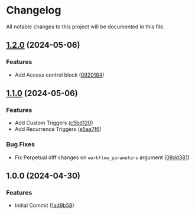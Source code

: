 # Changelog

All notable changes to this project will be documented in this file.

## [1.2.0](https://github.com/fdmsantos/terraform-azurerm-logicapp/compare/v1.1.0...v1.2.0) (2024-05-06)


### Features

* Add Access control block ([0920184](https://github.com/fdmsantos/terraform-azurerm-logicapp/commit/092018487b82a1e3a71e0b431ecc65188c81d63a))

## [1.1.0](https://github.com/fdmsantos/terraform-azurerm-logicapp/compare/v1.0.0...v1.1.0) (2024-05-06)


### Features

* Add Custom Triggers ([c5bd120](https://github.com/fdmsantos/terraform-azurerm-logicapp/commit/c5bd120e8935fb762c4b7be1592345a3de6dd29c))
* Add Recurrence Triggers ([e5aa7f6](https://github.com/fdmsantos/terraform-azurerm-logicapp/commit/e5aa7f6f61ad63aa2af3b69b073e69c82e7c6532))


### Bug Fixes

* Fix Perpetual diff changes on `workflow_parameters` argument ([08dd381](https://github.com/fdmsantos/terraform-azurerm-logicapp/commit/08dd381d9eec5b8cfbd69f7e6a0de81579fec6b3))

## 1.0.0 (2024-04-30)


### Features

* Initial Commit ([1ad9b58](https://github.com/fdmsantos/terraform-azurerm-logicapp/commit/1ad9b58d2e74b5f3406ec020e4e441a2442ee0b4))
